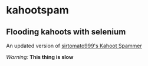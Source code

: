# kahootspam
Flooding kahoots with selenium
---------------------------------

An updated version of [sirtomato999's Kahoot Spammer](https://github.com/wozniak/kahoot-spammer)

*Warning:*
**This thing is slow**
